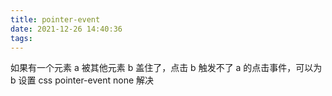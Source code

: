 ```yaml
---
title: pointer-event
date: 2021-12-26 14:40:36
tags:
---
```


如果有一个元素 a 被其他元素 b 盖住了，点击 b 触发不了 a 的点击事件，可以为 b 设置 css pointer-event none 解决

